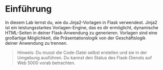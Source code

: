 # Einführung

In diesem Lab lernst du, wie du Jinja2-Vorlagen in Flask verwendest. Jinja2 ist ein leistungsstarkes Vorlagen-Engine, das es dir ermöglicht, dynamische HTML-Seiten in deiner Flask-Anwendung zu generieren. Vorlagen sind eine großartige Möglichkeit, die Präsentationslogik von der Geschäftslogik deiner Anwendung zu trennen.

> Hinweis: Du musst die Code-Datei selbst erstellen und sie in der Umgebung ausführen. Du kannst den Status des Flask-Diensts auf Web 5000 vorab betrachten.
